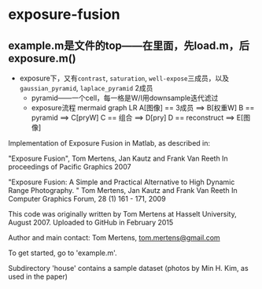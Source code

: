 # exposure-fusion
## example.m是文件的top——在里面，先load.m，后exposure.m()
* exposure下，又有`contrast`, `saturation`, `well-expose`三成员，以及`gaussian_pyramid`, `laplace_pyramid` 2成员  
  * pyramid——一个cell，每一格是W/I用downsample迭代滤过  
  * exposure流程
    mermaid
    graph LR
      A[图像] == 3成员 ==> B[权重W]
      B == pyramid ==> C[pryW]
      C == 组合 ==> D[pry]
      D == reconstruct ==> E[图像]
  
  
  
Implementation of Exposure Fusion in Matlab, as described in:

  "Exposure Fusion",
  Tom Mertens, Jan Kautz and Frank Van Reeth
  In proceedings of Pacific Graphics 2007

  "Exposure Fusion: A Simple and Practical Alternative to High Dynamic Range Photography. "
  Tom Mertens, Jan Kautz and Frank Van Reeth
  In Computer Graphics Forum, 28 (1) 161 - 171, 2009

This code was originally written by Tom Mertens at Hasselt University, August 2007.
Uploaded to GitHub in February 2015

Author and main contact: Tom Mertens, tom.mertens@gmail.com


To get started, go to 'example.m'.

Subdirectory 'house' contains a sample dataset (photos by Min H. Kim, as used in the paper)
